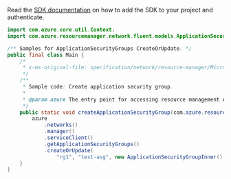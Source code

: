 Read the [SDK documentation](https://github.com/Azure/azure-sdk-for-java/blob/azure-resourcemanager_2.14.0/sdk/resourcemanager/azure-resourcemanager/README.md) on how to add the SDK to your project and authenticate.

```java
import com.azure.core.util.Context;
import com.azure.resourcemanager.network.fluent.models.ApplicationSecurityGroupInner;

/** Samples for ApplicationSecurityGroups CreateOrUpdate. */
public final class Main {
    /*
     * x-ms-original-file: specification/network/resource-manager/Microsoft.Network/stable/2021-05-01/examples/ApplicationSecurityGroupCreate.json
     */
    /**
     * Sample code: Create application security group.
     *
     * @param azure The entry point for accessing resource management APIs in Azure.
     */
    public static void createApplicationSecurityGroup(com.azure.resourcemanager.AzureResourceManager azure) {
        azure
            .networks()
            .manager()
            .serviceClient()
            .getApplicationSecurityGroups()
            .createOrUpdate(
                "rg1", "test-asg", new ApplicationSecurityGroupInner().withLocation("westus"), Context.NONE);
    }
}
```
